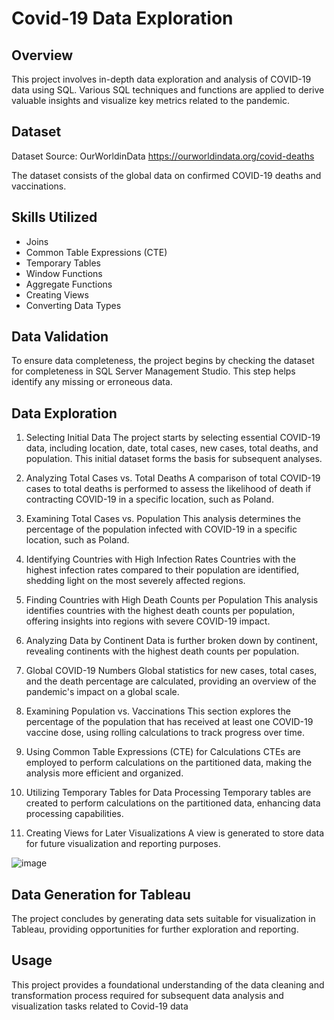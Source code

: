 # Covid-19 Data Exploration
## Overview
This project involves in-depth data exploration and analysis of COVID-19 data using SQL. Various SQL techniques and functions are applied to derive valuable insights and visualize key metrics related to the pandemic.

## Dataset
Dataset Source: OurWorldinData
https://ourworldindata.org/covid-deaths

The dataset consists of the global data on confirmed COVID-19 deaths and vaccinations. 

## Skills Utilized
- Joins
- Common Table Expressions (CTE)
- Temporary Tables
- Window Functions
- Aggregate Functions
- Creating Views
- Converting Data Types
  
## Data Validation
To ensure data completeness, the project begins by checking the dataset for completeness in SQL Server Management Studio. This step helps identify any missing or erroneous data.

## Data Exploration
1. Selecting Initial Data
The project starts by selecting essential COVID-19 data, including location, date, total cases, new cases, total deaths, and population. This initial dataset forms the basis for subsequent analyses.

2. Analyzing Total Cases vs. Total Deaths
A comparison of total COVID-19 cases to total deaths is performed to assess the likelihood of death if contracting COVID-19 in a specific location, such as Poland.

3. Examining Total Cases vs. Population
This analysis determines the percentage of the population infected with COVID-19 in a specific location, such as Poland.

4. Identifying Countries with High Infection Rates
Countries with the highest infection rates compared to their population are identified, shedding light on the most severely affected regions.

5. Finding Countries with High Death Counts per Population
This analysis identifies countries with the highest death counts per population, offering insights into regions with severe COVID-19 impact.

6. Analyzing Data by Continent
Data is further broken down by continent, revealing continents with the highest death counts per population.

7. Global COVID-19 Numbers
Global statistics for new cases, total cases, and the death percentage are calculated, providing an overview of the pandemic's impact on a global scale.

8. Examining Population vs. Vaccinations
This section explores the percentage of the population that has received at least one COVID-19 vaccine dose, using rolling calculations to track progress over time.

9. Using Common Table Expressions (CTE) for Calculations
CTEs are employed to perform calculations on the partitioned data, making the analysis more efficient and organized.

10. Utilizing Temporary Tables for Data Processing
Temporary tables are created to perform calculations on the partitioned data, enhancing data processing capabilities.

11. Creating Views for Later Visualizations
A view is generated to store data for future visualization and reporting purposes.

![image](https://github.com/Mazur-Piotr/COVID-19-Portfolio_Project/assets/138219323/30711c00-6b0a-41c4-9d29-635f67fba935)


## Data Generation for Tableau
The project concludes by generating data sets suitable for visualization in Tableau, providing opportunities for further exploration and reporting.

## Usage
This project provides a foundational understanding of the data cleaning and transformation process required for subsequent data analysis and visualization tasks related to Covid-19 data

